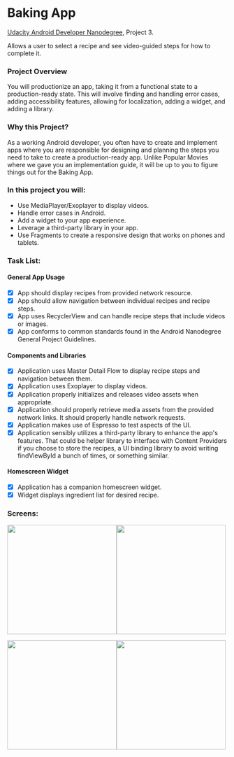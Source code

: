 # Baking App

[Udacity Android Developer Nanodegree](https://www.udacity.com/course/android-developer-nanodegree-by-google--nd801), Project 3.

Allows a user to select a recipe and see video-guided steps for how to complete it.

### Project Overview

You will productionize an app, taking it from a functional state to a production-ready state. This will involve finding and handling error cases, adding accessibility features, allowing for localization, adding a widget, and adding a library.

### Why this Project?

As a working Android developer, you often have to create and implement apps where you are responsible for designing and planning the steps you need to take to create a production-ready app. Unlike Popular Movies where we gave you an implementation guide, it will be up to you to figure things out for the Baking App.


### In this project you will:

* Use MediaPlayer/Exoplayer to display videos.
* Handle error cases in Android.
* Add a widget to your app experience.
* Leverage a third-party library in your app.
* Use Fragments to create a responsive design that works on phones and tablets.

### Task List:

#### General App Usage

- [x] App should display recipes from provided network resource.
- [x] App should allow navigation between individual recipes and recipe steps.
- [x] App uses RecyclerView and can handle recipe steps that include videos or images.
- [x] App conforms to common standards found in the Android Nanodegree General Project Guidelines.

#### Components and Libraries

- [x] Application uses Master Detail Flow to display recipe steps and navigation between them.
- [x] Application uses Exoplayer to display videos.
- [x] Application properly initializes and releases video assets when appropriate.
- [x] Application should properly retrieve media assets from the provided network links. It should properly handle network requests.
- [x] Application makes use of Espresso to test aspects of the UI.
- [x] Application sensibly utilizes a third-party library to enhance the app's features. That could be helper library to interface with Content Providers if you choose to store the recipes, a UI binding library to avoid writing findViewById a bunch of times, or something similar.

#### Homescreen Widget

- [x] Application has a companion homescreen widget.
- [x] Widget displays ingredient list for desired recipe.

### Screens:

<img src="https://user-images.githubusercontent.com/37187549/40436728-e888ae16-5eb3-11e8-92df-76ffee88eaee.png" width="250"><img src="https://user-images.githubusercontent.com/37187549/40436812-177e4226-5eb4-11e8-95dd-6196caa0b797.png" width="250">

<img src="https://user-images.githubusercontent.com/37187549/40437740-7bcb3020-5eb6-11e8-94f6-f172765fc7e6.png" width="250"><img src="https://user-images.githubusercontent.com/37187549/40436934-5a028616-5eb4-11e8-8fc4-e026a1e0e8d5.png" width="250">



